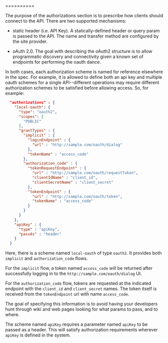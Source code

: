 ==========

The purpose of the authorizations section is to prescribe how clients should connect to the API.  There are two supported mechanisms:

* static header (i.e. API Key).  A statically-defined header or query param is passed to the API.  The name and transfer method are configured by the site provider.

* oAuth 2.0.  The goal with describing the oAuth2 structure is to allow programmatic discovery and connectivity given a known set of endpoints for performing the oauth dance.

In both cases, each authorization scheme is named for reference elsewhere in the spec.  For example, it is allowed to define both an api key and multiple oauth schemes for a single API--different operations may require different authorization schemes to be satisfied before allowing access.  So, for example:

```json
  "authorizations" : {
    "local-oauth": {
      "type": "oauth2",
      "scopes": [
        "PUBLIC"
      ],
      "grantTypes" : {
        "implicit" : {
          "loginEndpoint" : {
            "url" : "http://sample.com/oauth/dialog"
          },
          "tokenName" : "access_code"
        },
        "authorization_code" : {
          "tokenRequestEndpoint" : {
            "url" : "http://sample.com/oauth/requestToken",
            "clientIdName" : "client_id",
            "clientSecretName" : "client_secret"
          },
          "tokenEndpoint" : {
            "url" : "http://sample.com/oauth/token",
            "tokenName" : "access_code"
          }
        }
      }
    },
    "apiKey" : {
      "type" : "apiKey",
      "passAs" : "header"
    }
  }
```

Here, there is a scheme named `local-oauth` of type `oauth2`.  It provides both `implicit` and `authorization_code` flows.

For the `implicit` flow, a token named `access_code` will be returned after successfully logging in to the `http://sample.com/oauth/dialog` UI.

For the `authorization_code` flow, tokens are requested at the indicated endpoint with the `client_id` and `client_secret` names.  The token itself is received from the `tokenEndpoint` url with name `access_code`.

The goal of specifying this information is to avoid having your developers hunt through wiki and web pages looking for what params to pass, and to where.

The scheme named `apiKey` requires a parameter named `apiKey` to be passed as a header.  This will satisfy authorization requirements wherever `apiKey` is defined in the system.